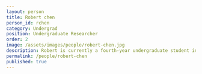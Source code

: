 ```yaml
---
layout: person  
title: Robert chen
person_id: rchen
category: Undergrad   
position: Undergraduate Researcher
order: 2
image: /assets/images/people/robert-chen.jpg
description: Robert is currently a fourth-year undergraduate student in Linguistics. His research interests include computational phonetics and automatic speech recognition.
permalink: /people/robert-chen
published: true
---
```

